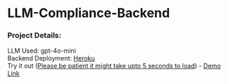 # LLM-Compliance-Backend

### Project Details:
LLM Used: gpt-4o-mini<br />
Backend Deployment: [Heroku](https://llm-compliance-backend-a7ee160f3703.herokuapp.com)<br />
Try it out (<ins>Please be patient it might take upto 5 seconds to load</ins>) - [Demo Link](https://llm-compliance-backend-a7ee160f3703.herokuapp.com/verify-compliance?compliancePolicyURL=https://stripe.com/docs/treasury/marketing-treasury&webPageURL=https://mercury.com/)<br />

